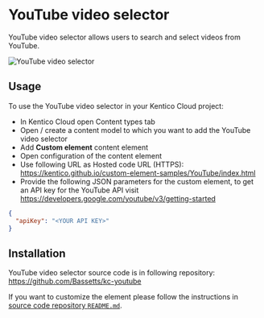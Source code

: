 # YouTube video selector

YouTube video selector allows users to search and select videos from YouTube.

![YouTube video selector](YouTubeVideoSelector.gif)

## Usage

To use the YouTube video selector in your Kentico Cloud project:

* In Kentico Cloud open Content types tab
* Open / create a content model to which you want to add the YouTube video selector
* Add **Custom element** content element
* Open configuration of the content element
* Use following URL as Hosted code URL (HTTPS): https://kentico.github.io/custom-element-samples/YouTube/index.html
* Provide the following JSON parameters for the custom element,
 to get an API key for the YouTube API visit https://developers.google.com/youtube/v3/getting-started

```json
{
  "apiKey": "<YOUR API KEY>"
}
```

## Installation

YouTube video selector source code is in following repository: https://github.com/Bassetts/kc-youtube

If you want to customize the element please follow the instructions in [source code repository `README.md`](https://github.com/Bassetts/kc-youtube/Readme.mhttps://github.com/Bassetts/kc-youtube/blob/master/README.md).
